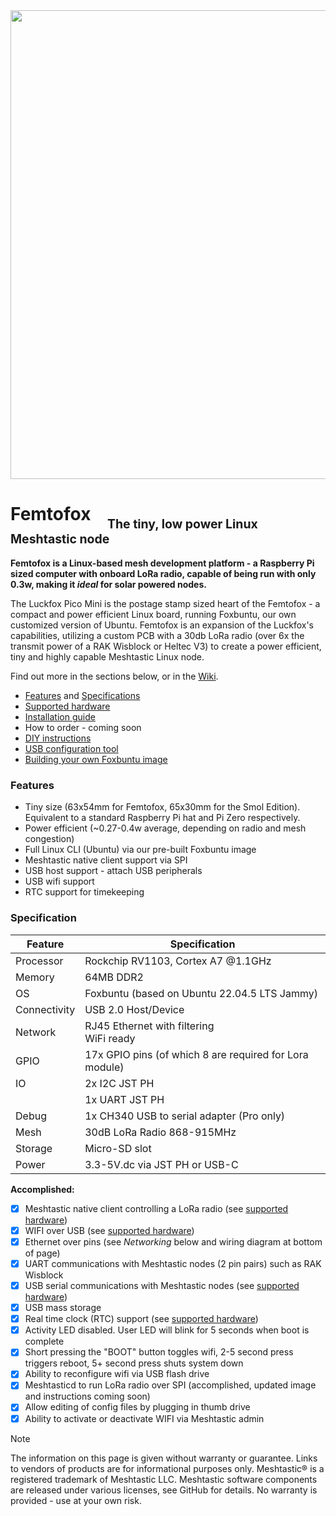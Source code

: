 <img src="assets/images/KSE_side_shot.png" width="750">


# Femtofox &nbsp;&nbsp;&nbsp;<sub><sub>The tiny, low power Linux Meshtastic node
**Femtofox is a Linux-based mesh development platform - a Raspberry Pi sized computer with onboard LoRa radio, capable of being run with only 0.3w, making it *ideal* for solar powered nodes.**

The Luckfox Pico Mini is the postage stamp sized heart of the Femtofox - a compact and power efficient Linux board, running Foxbuntu, our own customized version of Ubuntu. Femtofox is an expansion of the Luckfox's capabilities, utilizing a custom PCB with a 30db LoRa radio (over 6x the transmit power of a RAK Wisblock or Heltec V3) to create a power efficient, tiny and highly capable Meshtastic Linux node.

Find out more in the sections below, or in the [Wiki](https://github.com/femtofox/femtofox/wiki).

- [Features](#features) and [Specifications](#Specification)
- [Supported hardware](https://github.com/femtofox/femtofox/wiki/Supported-Hardware)
- [Installation guide](https://github.com/femtofox/femtofox/wiki/Getting-Started)
- How to order - coming soon
- [DIY instructions](https://github.com/femtofox/Femtofox_Community_Hardware)
- [USB configuration tool](https://github.com/femtofox/femtofox/wiki/USB-Configuration-Tool)
- [Building your own Foxbuntu image](https://github.com/femtofox/femtofox/wiki/Building-Foxbuntu-%28WSL%29)


### Features
* Tiny size (63x54mm for Femtofox, 65x30mm for the Smol Edition). Equivalent to a standard Raspberry Pi hat and Pi Zero respectively.
* Power efficient (~0.27-0.4w average, depending on radio and mesh congestion)
* Full Linux CLI (Ubuntu) via our pre-built Foxbuntu image
* Meshtastic native client support via SPI
* USB host support - attach USB peripherals
* USB wifi support
* RTC support for timekeeping

### Specification

| Feature      | Specification                                           |
| ------------ | ------------------------------------------------------- |
| Processor    | Rockchip RV1103, Cortex A7 \@1.1GHz                      |
| Memory       | 64MB DDR2                                               |
| OS           | Foxbuntu (based on Ubuntu 22.04.5 LTS Jammy)            |
| Connectivity | USB 2.0 Host/Device                                     |
| Network      | RJ45 Ethernet with filtering<br>WiFi ready              |
| GPIO         | 17x GPIO pins (of which 8 are required for Lora module) |
| IO           | 2x I2C JST PH                                           |
|              | 1x UART JST PH                                          |
| Debug        | 1x CH340 USB to serial adapter (Pro only)               |
| Mesh         | 30dB LoRa Radio 868-915MHz                              |
| Storage      | Micro-SD slot                                           |
| Power        | 3.3-5V.dc via JST PH or USB-C                           |

**Accomplished:**
- [x] Meshtastic native client controlling a LoRa radio (see [supported hardware](supported_hardware.md))
- [x] WIFI over USB (see [supported hardware](supported_hardware.md))
- [x] Ethernet over pins (see *Networking* below and wiring diagram at bottom of page)
- [x] UART communications with Meshtastic nodes (2 pin pairs) such as RAK Wisblock
- [x] USB serial communications with Meshtastic nodes (see [supported hardware](supported_hardware.md))
- [x] USB mass storage
- [x] Real time clock (RTC) support (see [supported hardware](supported_hardware.md))
- [x] Activity LED disabled. User LED will blink for 5 seconds when boot is complete
- [x] Short pressing the "BOOT" button toggles wifi, 2-5 second press triggers reboot, 5+ second press shuts system down
- [x] Ability to reconfigure wifi via USB flash drive
- [x] Meshtasticd to run LoRa radio over SPI (accomplished, updated image and instructions coming soon)
- [x] Allow editing of config files by plugging in thumb drive
- [x] Ability to activate or deactivate WIFI via Meshtastic admin
 
> [!NOTE]
> The information on this page is given without warranty or guarantee. Links to vendors of products are for informational purposes only.
> Meshtastic® is a registered trademark of Meshtastic LLC. Meshtastic software components are released under various licenses, see GitHub for details. No warranty is provided - use at your own risk.
<!--stackedit_data:
eyJoaXN0b3J5IjpbMTE3Mjg3OTE0N119
-->
